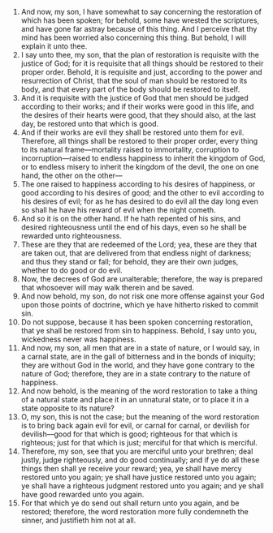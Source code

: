 1. And now, my son, I have somewhat to say concerning the restoration of which has been spoken; for behold, some have wrested the scriptures, and have gone far astray because of this thing. And I perceive that thy mind has been worried also concerning this thing. But behold, I will explain it unto thee.
2. I say unto thee, my son, that the plan of restoration is requisite with the justice of God; for it is requisite that all things should be restored to their proper order. Behold, it is requisite and just, according to the power and resurrection of Christ, that the soul of man should be restored to its body, and that every part of the body should be restored to itself.
3. And it is requisite with the justice of God that men should be judged according to their works; and if their works were good in this life, and the desires of their hearts were good, that they should also, at the last day, be restored unto that which is good.
4. And if their works are evil they shall be restored unto them for evil. Therefore, all things shall be restored to their proper order, every thing to its natural frame—mortality raised to immortality, corruption to incorruption—raised to endless happiness to inherit the kingdom of God, or to endless misery to inherit the kingdom of the devil, the one on one hand, the other on the other—
5. The one raised to happiness according to his desires of happiness, or good according to his desires of good; and the other to evil according to his desires of evil; for as he has desired to do evil all the day long even so shall he have his reward of evil when the night cometh.
6. And so it is on the other hand. If he hath repented of his sins, and desired righteousness until the end of his days, even so he shall be rewarded unto righteousness.
7. These are they that are redeemed of the Lord; yea, these are they that are taken out, that are delivered from that endless night of darkness; and thus they stand or fall; for behold, they are their own judges, whether to do good or do evil.
8. Now, the decrees of God are unalterable; therefore, the way is prepared that whosoever will may walk therein and be saved.
9. And now behold, my son, do not risk one more offense against your God upon those points of doctrine, which ye have hitherto risked to commit sin.
10. Do not suppose, because it has been spoken concerning restoration, that ye shall be restored from sin to happiness. Behold, I say unto you, wickedness never was happiness.
11. And now, my son, all men that are in a state of nature, or I would say, in a carnal state, are in the gall of bitterness and in the bonds of iniquity; they are without God in the world, and they have gone contrary to the nature of God; therefore, they are in a state contrary to the nature of happiness.
12. And now behold, is the meaning of the word restoration to take a thing of a natural state and place it in an unnatural state, or to place it in a state opposite to its nature?
13. O, my son, this is not the case; but the meaning of the word restoration is to bring back again evil for evil, or carnal for carnal, or devilish for devilish—good for that which is good; righteous for that which is righteous; just for that which is just; merciful for that which is merciful.
14. Therefore, my son, see that you are merciful unto your brethren; deal justly, judge righteously, and do good continually; and if ye do all these things then shall ye receive your reward; yea, ye shall have mercy restored unto you again; ye shall have justice restored unto you again; ye shall have a righteous judgment restored unto you again; and ye shall have good rewarded unto you again.
15. For that which ye do send out shall return unto you again, and be restored; therefore, the word restoration more fully condemneth the sinner, and justifieth him not at all.
